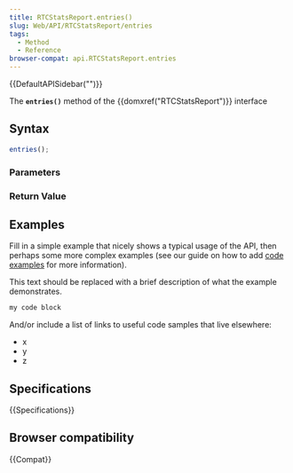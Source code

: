 ```yaml
---
title: RTCStatsReport.entries()
slug: Web/API/RTCStatsReport/entries
tags:
  - Method
  - Reference
browser-compat: api.RTCStatsReport.entries
---
```

{{DefaultAPISidebar("")}}

The **`entries()`** method of the {{domxref("RTCStatsReport")}} interface 

## Syntax

```js
entries();
```

### Parameters



### Return Value



## Examples

Fill in a simple example that nicely shows a typical usage of the API, then perhaps some more complex examples (see our guide on how to add [code examples](/en-US/docs/MDN/Contribute/Structures/Code_examples) for more information).

This text should be replaced with a brief description of what the example demonstrates.

```js
my code block
```

And/or include a list of links to useful code samples that live elsewhere:

*   x
*   y
*   z

## Specifications

{{Specifications}}

## Browser compatibility

{{Compat}}

